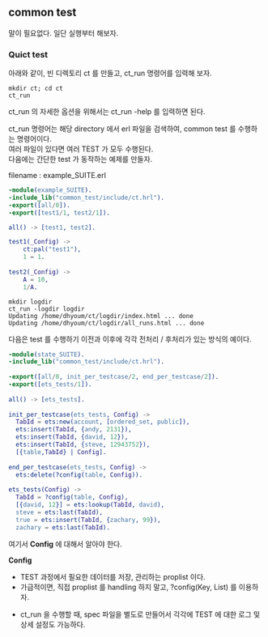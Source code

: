 ## common test

말이 필요없다. 일단 실행부터 해보자.

### Quict test
아래와 같이, 빈 디렉토리 ct 를 만들고, ct_run 명령어를 입력해 보자.
```
mkdir ct; cd ct
ct_run
```
ct_run 의 자세한 옵션을 위해서는 ct_run -help 를 입력하면 된다.

ct_run 명령어는 해당 directory 에서 erl 파일을 검색하여, common test 를 수행하는 명령어이다.  
여러 파일이 있다면 여러 TEST 가 모두 수행된다.  
다음에는 간단한 test 가 동작하는 예제를 만들자.  

filename : example_SUITE.erl
```erlang
-module(example_SUITE).
-include_lib("common_test/include/ct.hrl").
-export([all/0]).
-export([test1/1, test2/1]).

all() -> [test1, test2].

test1(_Config) ->
	ct:pal("test1"),
	1 = 1.
    
test2(_Config) ->
	A = 10,
	1/A.
```
```
mkdir logdir
ct_run -logdir logdir
Updating /home/dhyoum/ct/logdir/index.html ... done
Updating /home/dhyoum/ct/logdir/all_runs.html ... done
```
다음은 test 를 수행하기 이전과 이후에 각각 전처리 / 후처리가 있는 방식의 예이다.

```erlang
-module(state_SUITE).
-include_lib("common_test/include/ct.hrl").
 
-export([all/0, init_per_testcase/2, end_per_testcase/2]).
-export([ets_tests/1]).
 
all() -> [ets_tests].
 
init_per_testcase(ets_tests, Config) ->
  TabId = ets:new(account, [ordered_set, public]),
  ets:insert(TabId, {andy, 2131}),
  ets:insert(TabId, {david, 12}),
  ets:insert(TabId, {steve, 12943752}),
  [{table,TabId} | Config].
 
end_per_testcase(ets_tests, Config) ->
  ets:delete(?config(table, Config)).
 
ets_tests(Config) ->
  TabId = ?config(table, Config),
  [{david, 12}] = ets:lookup(TabId, david),
  steve = ets:last(TabId),
  true = ets:insert(TabId, {zachary, 99}),
  zachary = ets:last(TabId).
```
여기서 **Config** 에 대해서 알아야 한다.  

**Config** 
   - TEST 과정에서 필요한 데이터를 저장, 관리하는 proplist 이다.  
   - 가급적이면, 직접 proplist 를 handling 하지 말고, ?config(Key, List) 를 이용하자.

* ct_run 을 수행할 때, spec 파일을 별도로 만들어서 각각에 TEST 에 대한 로그 및 상세 설정도 가능하다.
